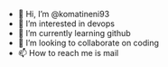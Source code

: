 - 👋 Hi, I’m @komatineni93
- 👀 I’m interested in devops
- 🌱 I’m currently learning github
- 💞️ I’m looking to collaborate on coding
- 📫 How to reach me is mail  

<!---
komatineni93/komatineni93 is a ✨ special ✨ repository because its `README.md` (this file) appears on your GitHub profile.
You can click the Preview link to take a look at your changes.
--->
